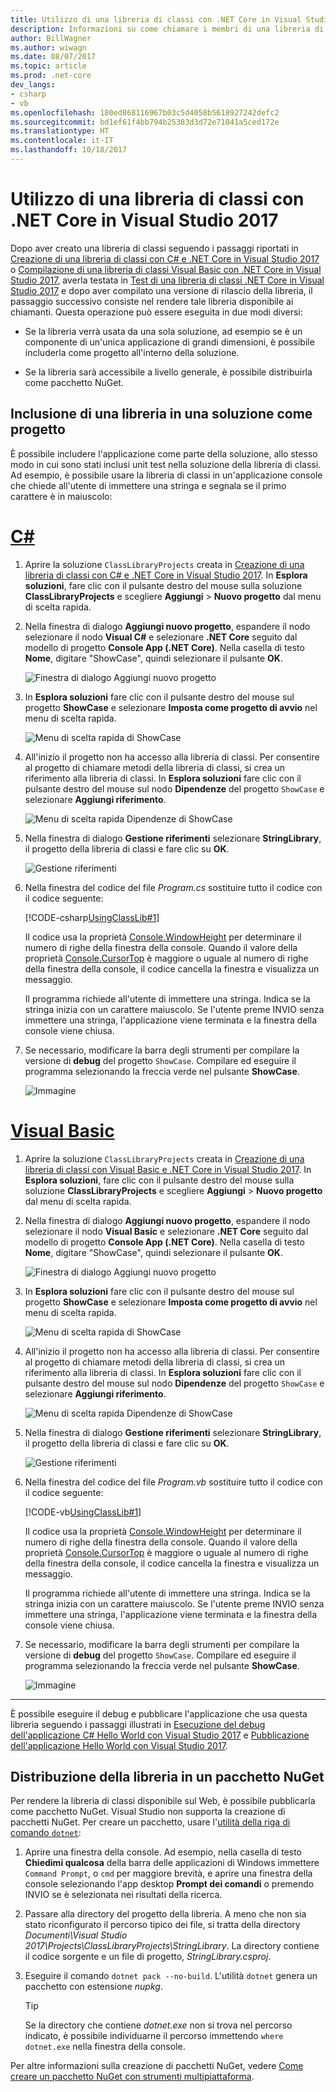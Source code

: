 ```yaml
---
title: Utilizzo di una libreria di classi con .NET Core in Visual Studio 2017
description: Informazioni su come chiamare i membri di una libreria di classi con Visual Studio 2017.
author: BillWagner
ms.author: wiwagn
ms.date: 08/07/2017
ms.topic: article
ms.prod: .net-core
dev_langs:
- csharp
- vb
ms.openlocfilehash: 180ed868116967b03c5d4058b5618927242defc2
ms.sourcegitcommit: bd1ef61f4bb794b25383d3d72e71041a5ced172e
ms.translationtype: HT
ms.contentlocale: it-IT
ms.lasthandoff: 10/18/2017
---
```

# <a name="consuming-a-class-library-with-net-core-in-visual-studio-2017"></a>Utilizzo di una libreria di classi con .NET Core in Visual Studio 2017

Dopo aver creato una libreria di classi seguendo i passaggi riportati in [Creazione di una libreria di classi con C# e .NET Core in Visual Studio 2017](./library-with-visual-studio.md) o [Compilazione di una libreria di classi Visual Basic con .NET Core in Visual Studio 2017](vb-library-with-visual-studio.md), averla testata in [Test di una libreria di classi .NET Core in Visual Studio 2017](testing-library-with-visual-studio.md) e dopo aver compilato una versione di rilascio della libreria, il passaggio successivo consiste nel rendere tale libreria disponibile ai chiamanti. Questa operazione può essere eseguita in due modi diversi:

* Se la libreria verrà usata da una sola soluzione, ad esempio se è un componente di un'unica applicazione di grandi dimensioni, è possibile includerla come progetto all'interno della soluzione.

* Se la libreria sarà accessibile a livello generale, è possibile distribuirla come pacchetto NuGet.

## <a name="including-a-library-as-a-project-in-a-solution"></a>Inclusione di una libreria in una soluzione come progetto

È possibile includere l'applicazione come parte della soluzione, allo stesso modo in cui sono stati inclusi unit test nella soluzione della libreria di classi. Ad esempio, è possibile usare la libreria di classi in un'applicazione console che chiede all'utente di immettere una stringa e segnala se il primo carattere è in maiuscolo:

# <a name="ctabcsharp"></a>[C#](#tab/csharp)
1. Aprire la soluzione `ClassLibraryProjects` creata in [Creazione di una libreria di classi con C# e .NET Core in Visual Studio 2017](./library-with-visual-studio.md). In **Esplora soluzioni**, fare clic con il pulsante destro del mouse sulla soluzione **ClassLibraryProjects** e scegliere **Aggiungi** > **Nuovo progetto** dal menu di scelta rapida.

1. Nella finestra di dialogo **Aggiungi nuovo progetto**, espandere il nodo selezionare il nodo **Visual C#** e selezionare **.NET Core** seguito dal modello di progetto **Console App (.NET Core)**. Nella casella di testo **Nome**, digitare "ShowCase", quindi selezionare il pulsante **OK**.

   ![Finestra di dialogo Aggiungi nuovo progetto](./media/consuming-library-with-visual-studio/addnewproject.png)

1. In **Esplora soluzioni** fare clic con il pulsante destro del mouse sul progetto **ShowCase** e selezionare **Imposta come progetto di avvio** nel menu di scelta rapida. 

   ![Menu di scelta rapida di ShowCase](./media/consuming-library-with-visual-studio/setstartupproject.png)

1. All'inizio il progetto non ha accesso alla libreria di classi. Per consentire al progetto di chiamare metodi della libreria di classi, si crea un riferimento alla libreria di classi. In **Esplora soluzioni** fare clic con il pulsante destro del mouse sul nodo **Dipendenze** del progetto `ShowCase` e selezionare **Aggiungi riferimento**.

   ![Menu di scelta rapida Dipendenze di ShowCase](./media/consuming-library-with-visual-studio/addreference.png)

1. Nella finestra di dialogo **Gestione riferimenti** selezionare **StringLibrary**, il progetto della libreria di classi e fare clic su **OK**.

   ![Gestione riferimenti](./media/consuming-library-with-visual-studio/referencemanager.png)

1. Nella finestra del codice del file *Program.cs* sostituire tutto il codice con il codice seguente:

   [!CODE-csharp[UsingClassLib#1](../../../samples/snippets/csharp/getting_started/with_visual_studio_2017/showcase.cs)]

   Il codice usa la proprietà [Console.WindowHeight](xref:System.Console.WindowHeight) per determinare il numero di righe della finestra della console. Quando il valore della proprietà [Console.CursorTop](xref:System.Console.CursorTop) è maggiore o uguale al numero di righe della finestra della console, il codice cancella la finestra e visualizza un messaggio.

   Il programma richiede all'utente di immettere una stringa. Indica se la stringa inizia con un carattere maiuscolo. Se l'utente preme INVIO senza immettere una stringa, l'applicazione viene terminata e la finestra della console viene chiusa.

1. Se necessario, modificare la barra degli strumenti per compilare la versione di **debug** del progetto `ShowCase`. Compilare ed eseguire il programma selezionando la freccia verde nel pulsante **ShowCase**.

   ![Immagine](./media/consuming-library-with-visual-studio/toolbar.png)
# <a name="visual-basictabvisual-basic"></a>[Visual Basic](#tab/visual-basic)
1. Aprire la soluzione `ClassLibraryProjects` creata in [Creazione di una libreria di classi con Visual Basic e .NET Core in Visual Studio 2017](vb-library-with-visual-studio.md). In **Esplora soluzioni**, fare clic con il pulsante destro del mouse sulla soluzione **ClassLibraryProjects** e scegliere **Aggiungi** > **Nuovo progetto** dal menu di scelta rapida.

1. Nella finestra di dialogo **Aggiungi nuovo progetto**, espandere il nodo selezionare il nodo **Visual Basic** e selezionare **.NET Core** seguito dal modello di progetto **Console App (.NET Core)**. Nella casella di testo **Nome**, digitare "ShowCase", quindi selezionare il pulsante **OK**.

   ![Finestra di dialogo Aggiungi nuovo progetto](./media/consuming-library-with-visual-studio/vb-addnewproject.png)

1. In **Esplora soluzioni** fare clic con il pulsante destro del mouse sul progetto **ShowCase** e selezionare **Imposta come progetto di avvio** nel menu di scelta rapida. 

   ![Menu di scelta rapida di ShowCase](./media/consuming-library-with-visual-studio/setstartupproject.png)

1. All'inizio il progetto non ha accesso alla libreria di classi. Per consentire al progetto di chiamare metodi della libreria di classi, si crea un riferimento alla libreria di classi. In **Esplora soluzioni** fare clic con il pulsante destro del mouse sul nodo **Dipendenze** del progetto `ShowCase` e selezionare **Aggiungi riferimento**.

   ![Menu di scelta rapida Dipendenze di ShowCase](./media/consuming-library-with-visual-studio/addreference.png)

1. Nella finestra di dialogo **Gestione riferimenti** selezionare **StringLibrary**, il progetto della libreria di classi e fare clic su **OK**.

   ![Gestione riferimenti](./media/consuming-library-with-visual-studio/referencemanager.png)

1. Nella finestra del codice del file *Program.vb* sostituire tutto il codice con il codice seguente:

    [!CODE-vb[UsingClassLib#1](../../../samples/snippets/core/tutorials/vb-library-with-visual-studio/showcase.vb)]

   Il codice usa la proprietà [Console.WindowHeight](xref:System.Console.WindowHeight) per determinare il numero di righe della finestra della console. Quando il valore della proprietà [Console.CursorTop](xref:System.Console.CursorTop) è maggiore o uguale al numero di righe della finestra della console, il codice cancella la finestra e visualizza un messaggio.

   Il programma richiede all'utente di immettere una stringa. Indica se la stringa inizia con un carattere maiuscolo. Se l'utente preme INVIO senza immettere una stringa, l'applicazione viene terminata e la finestra della console viene chiusa.

1. Se necessario, modificare la barra degli strumenti per compilare la versione di **debug** del progetto `ShowCase`. Compilare ed eseguire il programma selezionando la freccia verde nel pulsante **ShowCase**.

   ![Immagine](./media/consuming-library-with-visual-studio/toolbar.png)
---

È possibile eseguire il debug e pubblicare l'applicazione che usa questa libreria seguendo i passaggi illustrati in [Esecuzione del debug dell'applicazione C# Hello World con Visual Studio 2017](debugging-with-visual-studio.md) e [Pubblicazione dell'applicazione Hello World con Visual Studio 2017](publishing-with-visual-studio.md).

## <a name="distributing-the-library-in-a-nuget-package"></a>Distribuzione della libreria in un pacchetto NuGet

Per rendere la libreria di classi disponibile sul Web, è possibile pubblicarla come pacchetto NuGet. Visual Studio non supporta la creazione di pacchetti NuGet. Per creare un pacchetto, usare l'[utilità della riga di comando `dotnet`](../../core/tools/dotnet.md):

1. Aprire una finestra della console. Ad esempio, nella casella di testo **Chiedimi qualcosa** della barra delle applicazioni di Windows immettere `Command Prompt`, o `cmd` per maggiore brevità, e aprire una finestra della console selezionando l'app desktop **Prompt dei comandi** o premendo INVIO se è selezionata nei risultati della ricerca.

1. Passare alla directory del progetto della libreria. A meno che non sia stato riconfigurato il percorso tipico dei file, si tratta della directory *Documenti\Visual Studio 2017\Projects\ClassLibraryProjects\StringLibrary*. La directory contiene il codice sorgente e un file di progetto, *StringLibrary.csproj*.

1. Eseguire il comando `dotnet pack --no-build`. L'utilità `dotnet` genera un pacchetto con estensione *nupkg*.

   > [!TIP]
   > Se la directory che contiene *dotnet.exe* non si trova nel percorso indicato, è possibile individuarne il percorso immettendo `where dotnet.exe` nella finestra della console.

Per altre informazioni sulla creazione di pacchetti NuGet, vedere [Come creare un pacchetto NuGet con strumenti multipiattaforma](../../core/deploying/creating-nuget-packages.md).
